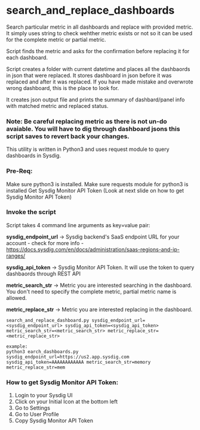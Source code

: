 # search_and_replace_dashboards

Search particular metric in all dashboards and replace with provided metric. It simply uses string to check wehther metric exists or not so it can be used for the complete metric or partial metric.

Script finds the metric and asks for the confirmation before replacing it for each dashboard.

Script creates a folder with current datetime and places all the dashbaords in json that were replaced. It stores dashboard in json before it was replaced and after it was replaced. If you have made mistake and overwrote wrong dashboard, this is the place to look for.

It creates json output file and prints the summary of dashbard/panel info with matched metric and replaced status.


### Note: Be careful replacing metric as there is not un-do avaiable. You will have to dig through dashboard jsons this script saves to revert back your changes.

This utility is written in Python3 and uses request module to query dashboards in Sysdig.

### Pre-Req:
Make sure python3 is installed.
Make sure requests module for python3 is installed
Get Sysdig Monitor API Token (Look at next slide on how to get Sysdig Monitor API Token)


### Invoke the script
Script takes 4 command line arguments as key=value pair:

 **sysdig_endpoint_url** -> Sysdig backend's SaaS endpoint URL for your account - check for more info - https://docs.sysdig.com/en/docs/administration/saas-regions-and-ip-ranges/
 
 **sysdig_api_token** -> Sysdig Monitor API Token. It will use the token to query dashbaords through REST API

 **metric_search_str** -> Metric you are interested searching in the dashboard. You don't need to specify the complete metric, partial metric name is allowed.
 
 **metric_replace_str** -> Metric you are interested replacing in the dashboard. 
 
 

```
search_and_replace_dashboard.py sysdig_endpoint_url=<sysdig_endpoint_url> sysdig_api_token=<sysdig_api_token> metric_search_str=<metric_search_str> metric_replace_str=<metric_replace_str>  

example:
python3 earch_dashboards.py sysdig_endpoint_url=https://us2.app.sysdig.com sysdig_api_token=AAAAAAAAAAAA metric_search_str=memory metric_replace_str=mem
```


### How to get Sysdig Monitor API Token:

1. Login to your Sysdig UI
2. Click on your Initial Icon at the bottom left
3. Go to Settings
4. Go to User Profile
5. Copy Sysdig Monitor API Token
